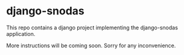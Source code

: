 django-snodas
=============

This repo contains a django project implementing the
django-snodas application.

More instructions will be coming soon. Sorry for any inconvenience.

